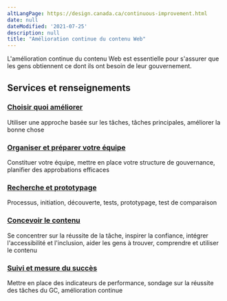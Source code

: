 ```yaml
---
altLangPage: https://design.canada.ca/continuous-improvement.html
date: null
dateModified: '2021-07-25'
description: null
title: "Amélioration continue du contenu Web"
---
```



<p>
 L'amélioration continue du contenu Web est essentielle pour s'assurer que les gens obtiennent ce dont ils ont besoin de leur gouvernement.
 <section>
  <div class="row">
   <h2 class="wb-inv">
    Services et renseignements
   </h2>
   <section class="wb-eqht gc-drmt">
    <div class="col-md-4">
     <section>
      <h3 class="h5">
       <a href="./amelioration-continue/choisir.html">
        Choisir quoi améliorer
       </a>
      </h3>
      <p>
       Utiliser une approche basée sur les tâches, tâches principales, améliorer la bonne chose
      </p>
     </section>
    </div>
    <div class="col-md-4">
     <section>
      <h3 class="h5">
       <a href="./amelioration-continue/equipe.html">
        Organiser et préparer votre équipe
       </a>
      </h3>
      <p>
       Constituer votre équipe, mettre en place votre structure de gouvernance, planifier des approbations efficaces
      </p>
     </section>
    </div>
    <div class="col-md-4">
     <section>
      <h3 class="h5">
       <a href="./amelioration-continue/recherche.html">
        Recherche et prototypage
       </a>
      </h3>
      <p>
       Processus, initiation, découverte, tests, prototypage, test de comparaison
      </p>
     </section>
    </div>
    <div class="col-md-4">
     <section>
      <h3 class="h5">
       <a href="./amelioration-continue/concevoir-contenu.html">
        Concevoir le contenu
       </a>
      </h3>
      <p>
       Se concentrer sur la réussite de la tâche, inspirer la confiance, intégrer l'accessibilité et l'inclusion, aider les gens à trouver, comprendre et utiliser le contenu
      </p>
     </section>
    </div>
    <div class="col-md-4">
     <section>
      <h3 class="h5">
       <a href="./amelioration-continue/mesure.html">
        Suivi et mesure du succès
       </a>
      </h3>
      <p>
       Mettre en place des indicateurs de performance, sondage sur la réussite des tâches du GC, amélioration continue
      </p>
     </section>
    </div>
   </section>
  </div>
 </section>
</p>
